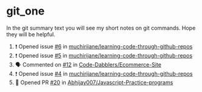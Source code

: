 # git_one
In the git summary text you will see my short notes on git commands. Hope they will be helpful.

<!--START_SECTION:activity-->
1. ❗️ Opened issue [#6](https://github.com/muchirijane/learning-code-through-github-repos/issues/6) in [muchirijane/learning-code-through-github-repos](https://github.com/muchirijane/learning-code-through-github-repos)
2. ❗️ Opened issue [#5](https://github.com/muchirijane/learning-code-through-github-repos/issues/5) in [muchirijane/learning-code-through-github-repos](https://github.com/muchirijane/learning-code-through-github-repos)
3. 🗣 Commented on [#12](https://github.com/Code-Dabblers/Ecommerce-Site/issues/12) in [Code-Dabblers/Ecommerce-Site](https://github.com/Code-Dabblers/Ecommerce-Site)
4. ❗️ Opened issue [#4](https://github.com/muchirijane/learning-code-through-github-repos/issues/4) in [muchirijane/learning-code-through-github-repos](https://github.com/muchirijane/learning-code-through-github-repos)
5. 💪 Opened PR [#20](https://github.com/Abhijay007/Javascript-Practice-programs/pull/20) in [Abhijay007/Javascript-Practice-programs](https://github.com/Abhijay007/Javascript-Practice-programs)
<!--END_SECTION:activity-->
